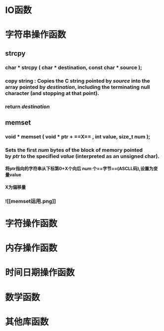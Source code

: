 # IO函数
# 字符串操作函数
## strcpy 
### char * strcpy ( char * destination, const char * source );
### copy string : Copies the C string pointed by _source_ into the array pointed by _destination_, including the terminating null character (and stopping at that point).
### return _destination_
## memset
### void * memset ( void * ptr + ==X== , int value, size_t num );
### Sets the first _num_ bytes of the block of memory pointed by _ptr_ to the specified _value_ (interpreted as an unsigned char).
#### 将ptr指向的字符串从下标第0+X个向后 _num_ 个==字节==(ASCLL码),设置为变量value
#### X为偏移量
### ![[memset运用.png]]


# 字符操作函数
# 内存操作函数
# 时间日期操作函数
# 数学函数
# 其他库函数